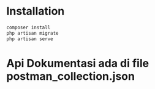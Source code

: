 # Installation
```bash
composer install
php artisan migrate
php artisan serve
```

# Api Dokumentasi ada di file postman_collection.json
